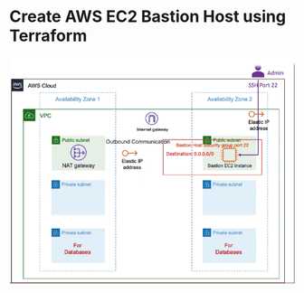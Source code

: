 # Create AWS EC2 Bastion Host using Terraform
![EC2 Bastion Host Using TF](https://github.com/Omar-Ahmed-Dt/EC2-BastionHost-TF/blob/master/img/2024-03-01_21-22.png)
